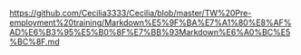 https://github.com/Cecilia3333/Cecilia/blob/master/TW%20Pre-employment%20training/Markdown%E5%9F%BA%E7%A1%80%E8%AF%AD%E6%B3%95%E5%B0%8F%E7%BB%93Markdown%E6%A0%BC%E5%BC%8F.md